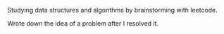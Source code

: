 Studying data structures and algorithms by brainstorming with leetcode.

Wrote down the idea of a problem after I resolved it.

